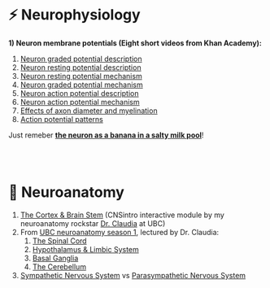# :zap: Neurophysiology
 
 **1) Neuron membrane potentials (Eight short videos from Khan Academy):**

1. [Neuron graded potential description](https://www.khanacademy.org/test-prep/mcat/organ-systems/neuron-membrane-potentials/v/neuron-graded-potential-description)
2. [Neuron resting potential description](https://www.khanacademy.org/test-prep/mcat/organ-systems/neuron-membrane-potentials/v/neuron-resting-potential-description)
3. [Neuron resting potential mechanism](https://www.youtube.com/watch?v=l3ngsl7FhTc)
4. [Neuron graded potential mechanism](https://www.youtube.com/watch?v=NaAwVrOEyss)
5. [Neuron action potential description](https://www.youtube.com/watch?v=h2H6POZowiU)
6. [Neuron action potential mechanism](https://www.youtube.com/watch?v=MZz4OUOyFvg)
7. [Effects of axon diameter and myelination](https://www.youtube.com/watch?v=_Lj_F9GADa4)
8. [Action potential patterns](https://www.youtube.com/watch?v=jM-gvSqsP5A)

Just remeber [**the neuron as a banana in a salty milk pool**](https://github.com/zahramor/learn_neuro/blob/main/docs/neuron_banana.jpg)!

<br />
<br />

# :brain: Neuroanatomy
1. [The Cortex & Brain Stem](https://neuroanatomy.ca/modules/CNSintro/story.html) (CNSintro interactive module by my neuroanatomy rockstar [Dr. Claudia](https://twitter.com/krebs_claudia) at UBC)
2. From [UBC neuroanatomy season 1](https://www.youtube.com/playlist?list=PL242bEng6nyIdshvi_ZUid_i3YctT75q9), lectured by Dr. Claudia:
    1. [The Spinal Cord](http://www.youtube.com/watch?v=IAwk0pshcDE&feature=youtu.be)
    2. [Hypothalamus & Limbic System](http://www.youtube.com/watch?v=ErpxEwlWww4&feature=youtu.be)
    3. [Basal Ganglia](http://www.youtube.com/watch?v=InJByqg1x-0&feature=youtu.be)
    4. [The Cerebellum](http://www.youtube.com/watch?v=17mxfO9nklQ&feature=youtu.be)
3. [Sympathetic Nervous System](https://www.youtube.com/watch?v=wMZhWBq_00c) vs [Parasympathetic Nervous System](https://www.youtube.com/watch?v=13ZvxU-FS9I&t=16s)
 
